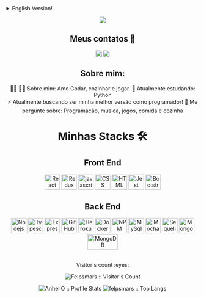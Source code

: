 <details>
<summary>English Version!</summary>
<pre>

<p align='center'>
  <img src='https://readme-typing-svg.herokuapp.com?color=%2322D2F7&size=24&center=true&lines=Hi+there!!+%F0%9F%91%8B;Welcome+to+my+GitHub!'/>
</p>

<h2 align="center">You can reach me at 📱</h2>


<div align="center"> 
  <a href = "mfelipeluiz99@gmail.com"><img src="https://img.shields.io/badge/-Gmail-%23333?style=for-the-badge&logo=gmail&logoColor=white" target="_blank"></a>
  <a href="https://www.linkedin.com/in/felipe-luiz-martins/" target="_blank"><img src="https://img.shields.io/badge/-LinkedIn-%230077B5?style=for-the-badge&logo=linkedin&logoColor=white" target="_blank"></a> 

</div>

<h2 align="center">About me:</h2>
<p align="center"> 
		👨‍🍳 👨‍💻 Quick bio:      I love to code, game and cook
		🔭 I’m currently working on: Python<br>
    		⚡ I’m currently working to become a better web developer full-stack!
		💬 Ask me about: code, music, gaming, food and cooking<br>
</p>


<p align='center'>
  <h1 align='center'>My Stacks 🛠️</h1>
</p>

<!--Fonte: https://devicon.dev/ -->
<p align='center'>
  <h2 align='center'>Front End</h2>
</p>
<div align='center' style="max-width: 100%">
  <img height="40" width="40" src="https://cdn.jsdelivr.net/gh/devicons/devicon/icons/react/react-original-wordmark.svg" alt="React"/>
  <img height="40" width="40" src="https://cdn.jsdelivr.net/gh/devicons/devicon/icons/redux/redux-original.svg" alt="Redux"/>
  <img height="40" width="40" src="https://cdn.jsdelivr.net/gh/devicons/devicon/icons/javascript/javascript-original.svg" alt="javascript"></img>
  <img height="40" width="40" src="https://cdn.jsdelivr.net/gh/devicons/devicon/icons/css3/css3-original.svg" alt="CSS"></img>
  <img height="40" width="40" src="https://cdn.jsdelivr.net/gh/devicons/devicon/icons/html5/html5-original.svg" alt="HTML"></img>
  <img height="40" width="40" src="https://cdn.jsdelivr.net/gh/devicons/devicon/icons/jest/jest-plain.svg" alt="Jest"></img>
  <img height="40" width="40" src="https://cdn.jsdelivr.net/gh/devicons/devicon/icons/bootstrap/bootstrap-original.svg" alt="Bootstrap"/>
</div>


<p align='center'>
  <h2 align='center' >Back End</h2>
</p>
<div align='center' style="max-width: 100%">
  <img height="40" width="40"  src="https://cdn.jsdelivr.net/gh/devicons/devicon/icons/nodejs/nodejs-original.svg" alt="Nodejs"/>
  <img height="40" width="40" src="https://cdn.jsdelivr.net/gh/devicons/devicon/icons/typescript/typescript-original.svg" alt="Typescript" />
  <img height="40" width="40" src="https://cdn.jsdelivr.net/gh/devicons/devicon/icons/express/express-original-wordmark.svg" alt="Express"/>    
  <img height="40" width="40" style="max-width: 100%" src="https://cdn.jsdelivr.net/gh/devicons/devicon/icons/github/github-original.svg" alt="GitHub"/>
  <img height="40" width="40" src="https://cdn.jsdelivr.net/gh/devicons/devicon/icons/heroku/heroku-plain-wordmark.svg" alt="Heroku"/>            
  <img height="40" width="40" src="https://cdn.jsdelivr.net/gh/devicons/devicon/icons/docker/docker-original-wordmark.svg" alt="Docker"/>
  <img height="40" width="40" src="https://cdn.jsdelivr.net/gh/devicons/devicon/icons/npm/npm-original-wordmark.svg" alt="NPM"/>
  <img height="40" width="40" src="https://cdn.jsdelivr.net/gh/devicons/devicon/icons/mysql/mysql-original-wordmark.svg" alt="MySql"/>
  <img height="40" width="40" src="https://cdn.jsdelivr.net/gh/devicons/devicon/icons/mocha/mocha-plain.svg" alt="Mocha" />
  <img height="40" width="40" src="https://cdn.jsdelivr.net/gh/devicons/devicon/icons/sequelize/sequelize-original-wordmark.svg" alt="Sequelize" />
  <img height="40" width="40" src="https://cdn.jsdelivr.net/gh/devicons/devicon/icons/mongodb/mongodb-original-wordmark.svg"  alt="MongoDB"/>    

  <img height="40" width="80"    
src="https://user-images.githubusercontent.com/30929568/112730670-de09a480-8f58-11eb-9875-0d9ebb87fbd6.png"
        alt="MongoDB"/> 
</div>

</br>

<p align="center">Visitor's count :eyes:</p>

<p align="center"><img src="https://profile-counter.glitch.me/{felpsmars}/count.svg" alt="Felpsmars :: Visitor's Count" /></p>

<div align="center">
  <div style="display: flex;">
    	<img src="https://github-readme-stats.vercel.app/api?username=felpsmars&show_icons=true&theme=chartreuse-dark" alt="AnhellO :: Profile Stats" />
	<img src="https://github-readme-stats.vercel.app/api/top-langs/?username=felpsmars&langs_count=10&theme=chartreuse-dark&layout=compact" alt="felpsmars :: Top Langs" />
  </div>
</div>
</pre>
</details>

<p align='center'>
  <img src='https://readme-typing-svg.herokuapp.com?color=%2322D2F7&size=24&center=true&lines=Hi+there!!+%F0%9F%91%8B;Welcome+to+my+GitHub!'/>
</p>

<h2 align="center">Meus contatos 📱</h2>


<div align="center"> 
  <a href = "mfelipeluiz99@gmail.com"><img src="https://img.shields.io/badge/-Gmail-%23333?style=for-the-badge&logo=gmail&logoColor=white" target="_blank"></a>
  <a href="https://www.linkedin.com/in/felipe-luiz-martins/" target="_blank"><img src="https://img.shields.io/badge/-LinkedIn-%230077B5?style=for-the-badge&logo=linkedin&logoColor=white" target="_blank"></a> 

</div>

<h2 align="center">Sobre mim:</h2>
<p align="center"> 
		👨‍🍳 👨‍💻 Sobre mim: Amo Codar, cozinhar e jogar.
		🔭 Atualmente estudando: Python<br>
    		⚡ Atualmente buscando ser minha melhor versão como programador!
		💬 Me pergunte sobre: Programação, musica, jogos, comida e cozinha<br>
</p>

<p align='center'>
  <h1 align='center'>Minhas Stacks 🛠️</h1>
</p>

<!--Fonte: https://devicon.dev/ -->
<p align='center'>
  <h2 align='center'>Front End</h2>
</p>
<div align='center' style="max-width: 100%">
  <img height="40" width="40" src="https://cdn.jsdelivr.net/gh/devicons/devicon/icons/react/react-original-wordmark.svg" alt="React"/>
  <img height="40" width="40" src="https://cdn.jsdelivr.net/gh/devicons/devicon/icons/redux/redux-original.svg" alt="Redux"/>
  <img height="40" width="40" src="https://cdn.jsdelivr.net/gh/devicons/devicon/icons/javascript/javascript-original.svg" alt="javascript"></img>
  <img height="40" width="40" src="https://cdn.jsdelivr.net/gh/devicons/devicon/icons/css3/css3-original.svg" alt="CSS"></img>
  <img height="40" width="40" src="https://cdn.jsdelivr.net/gh/devicons/devicon/icons/html5/html5-original.svg" alt="HTML"></img>
  <img height="40" width="40" src="https://cdn.jsdelivr.net/gh/devicons/devicon/icons/jest/jest-plain.svg" alt="Jest"></img>
  <img height="40" width="40" src="https://cdn.jsdelivr.net/gh/devicons/devicon/icons/bootstrap/bootstrap-original.svg" alt="Bootstrap"/>
</div>

<p align='center'>
  <h2 align='center' >Back End</h2>
</p>
<div align='center' style="max-width: 100%">
  <img height="40" width="40"  src="https://cdn.jsdelivr.net/gh/devicons/devicon/icons/nodejs/nodejs-original.svg" alt="Nodejs"/>
  <img height="40" width="40" src="https://cdn.jsdelivr.net/gh/devicons/devicon/icons/typescript/typescript-original.svg" alt="Typescript" />
  <img height="40" width="40" src="https://cdn.jsdelivr.net/gh/devicons/devicon/icons/express/express-original-wordmark.svg" alt="Express"/>    
  <img height="40" width="40" style="max-width: 100%" src="https://cdn.jsdelivr.net/gh/devicons/devicon/icons/github/github-original.svg" alt="GitHub"/>
  <img height="40" width="40" src="https://cdn.jsdelivr.net/gh/devicons/devicon/icons/heroku/heroku-plain-wordmark.svg" alt="Heroku"/>            
  <img height="40" width="40" src="https://cdn.jsdelivr.net/gh/devicons/devicon/icons/docker/docker-original-wordmark.svg" alt="Docker"/>
  <img height="40" width="40" src="https://cdn.jsdelivr.net/gh/devicons/devicon/icons/npm/npm-original-wordmark.svg" alt="NPM"/>
  <img height="40" width="40" src="https://cdn.jsdelivr.net/gh/devicons/devicon/icons/mysql/mysql-original-wordmark.svg" alt="MySql"/>
  <img height="40" width="40" src="https://cdn.jsdelivr.net/gh/devicons/devicon/icons/mocha/mocha-plain.svg" alt="Mocha" />
  <img height="40" width="40" src="https://cdn.jsdelivr.net/gh/devicons/devicon/icons/sequelize/sequelize-original-wordmark.svg" alt="Sequelize" />
  <img height="40" width="40" src="https://cdn.jsdelivr.net/gh/devicons/devicon/icons/mongodb/mongodb-original-wordmark.svg"  alt="MongoDB"/>    
  <img height="40" width="80"    
src="https://user-images.githubusercontent.com/30929568/112730670-de09a480-8f58-11eb-9875-0d9ebb87fbd6.png"
        alt="MongoDB"/> 
</div>
</br>

<p align="center">Visitor's count :eyes:</p>

<p align="center"><img src="https://profile-counter.glitch.me/{felpsmars}/count.svg" alt="Felpsmars :: Visitor's Count" /></p>

<div align="center">
  <div style="max-width: 100%" style="display: flex;">
    	<img src="https://github-readme-stats.vercel.app/api?username=felpsmars&show_icons=true&theme=chartreuse-dark" alt="AnhellO :: Profile Stats" />
	<img src="https://github-readme-stats.vercel.app/api/top-langs/?username=felpsmars&langs_count=10&theme=chartreuse-dark&layout=compact" alt="felpsmars :: Top Langs" />
  </div>
</div>

